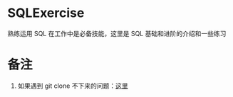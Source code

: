 # SQLExercise
熟练运用 SQL 在工作中是必备技能，这里是 SQL 基础和进阶的介绍和一些练习


# 备注

1. 如果遇到 git clone 不下来的问题：[这里](https://docs.github.com/cn/authentication/troubleshooting-ssh/error-permission-denied-publickey)